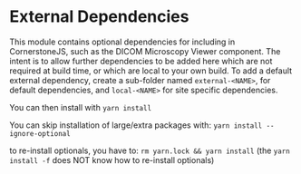 # External Dependencies

This module contains optional dependencies for including in CornerstoneJS, such
as the DICOM Microscopy Viewer component.  The intent is to allow further
dependencies to be added here which are not required at build time, or which are
local to your own build.
To add a default external dependency, create a sub-folder named `external-<NAME>`,
for default dependencies, and `local-<NAME>` for site specific dependencies.

You can then install with
`yarn install`

You can skip installation of large/extra packages with:
`yarn install --ignore-optional`

to re-install optionals, you have to:
`rm yarn.lock && yarn install`
(the `yarn install -f` does NOT know how to re-install optionals)
